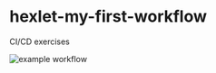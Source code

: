 # hexlet-my-first-workflow
CI/CD exercises

![example workflow](https://github.com/github/docs/actions/workflows/hello-world.yml/badge.svg)

